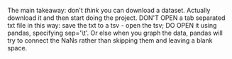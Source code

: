 The main takeaway: don't _think_ you can download a dataset. Actually download it and then start doing the project.
DON'T OPEN a tab separated txt file in this way: save the txt to a tsv - open the tsv; DO OPEN it using pandas, specifying sep='\t'. Or else when you graph the data, pandas will try to connect the NaNs rather than skipping them and leaving a blank space.